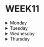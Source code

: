 # WEEK11

<details>
  <summary>Monday</summary>
  
</details>



<details>
  <summary>Tuesday</summary>
  
***1. What is Node.js?***

**Node JS** is an open source javascript environment that we run outside the browser targeting asynchronous events.

***2. What problem does Node.JS solve?***

Node solves the problem of having the need to use a large number of servers, because thanks to its engine, instead of creating a new thread for each client, each connection triggers an execution within the node engine, so a server can support thousands of connections

***3. What is the V8 Javascript Engine?***

The v8 engine is an engine developed in C++ that is currently most popular due to its performance and performance, which combines an interpreter that transforms the code into a list of tokens and a compiler that optimizes it, thus making javascript run much faster.

***4. Is Node.JS really necessary in the Development ecosystem?***

Node js is necessary and very useful in the development ecosystem because it allows us to develop faster and more scalable applications in a very efficient way, in addition to having a huge community and support.
  
***5. What is the difference between Node.JS and any other browser?***
  
The difference between nodejs and any other browser is that NodeJS has full access to the system, thus being able to read and write directly from the file system, with unlimited access, run software etc.

  ***6. What is NVM and Why is it useful for Node.JS developers?***
  
  NVM (node vision manager) is a bash script used to manage the released versions of NodeJS, allowing you to install, update or change the version. This makes it easier to work with projects that require different versions on the same computer.
  
</details>




<details>
  <summary>Wednesday</summary>

</details>




<details>
  <summary>Thursday</summary>

</details
